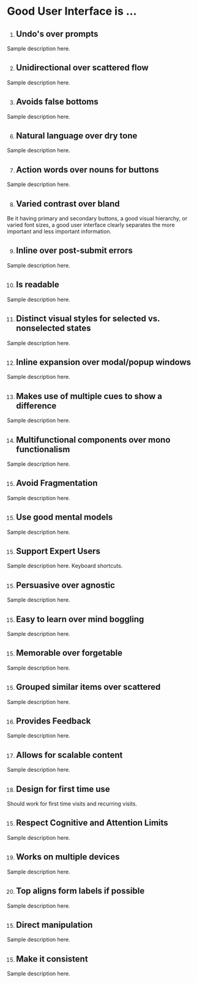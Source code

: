 Good User Interface is ...
===========


1. ## Undo's over prompts
Sample description here. 


2. ## Unidirectional over scattered flow
Sample description here. 


3. ## Avoids false bottoms
Sample description here. 


6. ## Natural language over dry tone
Sample description here. 


7. ## Action words over nouns for buttons
Sample description here. 


8. ## Varied contrast over bland
Be it having primary and secondary buttons, a good visual hierarchy, or varied font sizes, a good user interface clearly separates the more important and less important information.


9. ## Inline over post-submit errors
Sample description here. 


10. ## Is readable
Sample description here. 


11. ## Distinct visual styles for selected vs. nonselected states
Sample description here. 


12. ## Inline expansion over modal/popup windows
Sample description here. 


13. ## Makes use of multiple cues to show a difference
Sample description here. 


14. ## Multifunctional components over mono functionalism
Sample description here. 


15. ## Avoid Fragmentation
Sample description here. 


15. ## Use good mental models
Sample description here. 


15. ## Support Expert Users
Sample description here. Keyboard shortcuts.


15. ## Persuasive over agnostic
Sample description here. 


15. ## Easy to learn over mind boggling
Sample description here. 


15. ## Memorable over forgetable 
Sample description here. 


15. ## Grouped similar items over scattered
Sample description here. 


16. ## Provides Feedback
Sample description here. 


17. ## Allows for scalable content
Sample description here. 


18. ## Design for first time use
Should work for first time visits and recurring visits.


15. ## Respect Cognitive and Attention Limits
Sample description here. 



19. ## Works on multiple devices
Sample description here. 


20. ## Top aligns form labels if possible
Sample description here. 


15. ## Direct manipulation
Sample description here. 


15. ## Make it consistent
Sample description here. 






